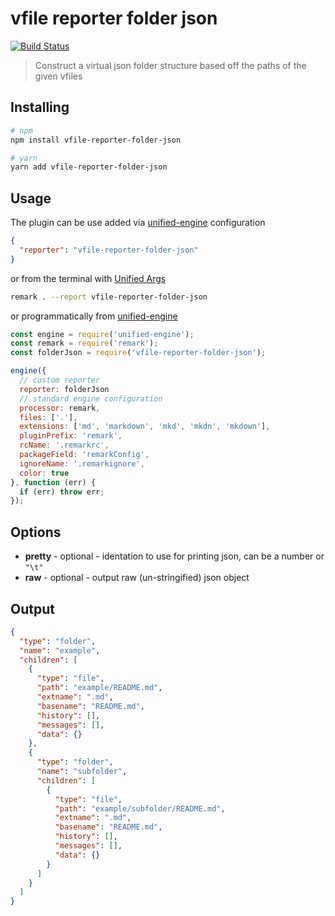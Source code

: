 # vfile reporter folder json

[![Build Status](https://travis-ci.org/ChristianMurphy/vfile-reporter-folder-json.svg?branch=master)](https://travis-ci.org/ChristianMurphy/vfile-reporter-folder-json)

> Construct a virtual json folder structure based off the paths of the given vfiles

## Installing

```sh
# npm
npm install vfile-reporter-folder-json

# yarn
yarn add vfile-reporter-folder-json
```

## Usage

The plugin can be use added via [unified-engine](https://github.com/unifiedjs/unified-engine#options) configuration

```json
{
  "reporter": "vfile-reporter-folder-json"
}
```

or from the terminal with [Unified Args](https://github.com/unifiedjs/unified-args#--report-reporter)

```sh
remark . --report vfile-reporter-folder-json
```

or programmatically from [unified-engine](https://github.com/unifiedjs/unified-engine#options)

```js
const engine = require('unified-engine');
const remark = require('remark');
const folderJson = require('vfile-reporter-folder-json');

engine({
  // custom reporter
  reporter: folderJson
  // standard engine configuration
  processor: remark,
  files: ['.'],
  extensions: ['md', 'markdown', 'mkd', 'mkdn', 'mkdown'],
  pluginPrefix: 'remark',
  rcName: '.remarkrc',
  packageField: 'remarkConfig',
  ignoreName: '.remarkignore',
  color: true
}, function (err) {
  if (err) throw err;
});
```

## Options

* **pretty** - optional - identation to use for printing json, can be a number or `"\t"`
* **raw** - optional - output raw (un-stringified) json object

## Output

```json
{
  "type": "folder",
  "name": "example",
  "children": [
    {
      "type": "file",
      "path": "example/README.md",
      "extname": ".md",
      "basename": "README.md",
      "history": [],
      "messages": [],
      "data": {}
    },
    {
      "type": "folder",
      "name": "subfolder",
      "children": [
        {
          "type": "file",
          "path": "example/subfolder/README.md",
          "extname": ".md",
          "basename": "README.md",
          "history": [],
          "messages": [],
          "data": {}
        }
      ]
    }
  ]
}
```
